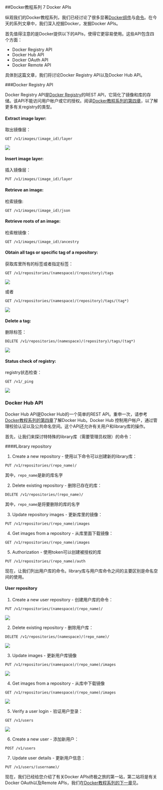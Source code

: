 ##Docker教程系列 7 Docker APIs

纵观我们的Docker教程系列，我们已经讨论了很多显著[Docker组件](http://dockerone.com/article/101)与[命令](http://dockerone.com/article/102)。在今天的系列文章中，我们深入挖掘Docker，发掘Docker APIs。

首先值得注意的是Docker提供以下的APIs，使得它更容易使用。这些API包含四个方面：

- Docker Registry API
- Docker Hub API
- Docker OAuth API
- Docker Remote API

具体到这篇文章，我们将讨论Docker Registry API以及Docker Hub API。

###Docker Registry API

Docker Registry API是[Docker Registry](http://dockerone.com/article/104)的REST API，它简化了镜像和库的存储。该API不能访问用户帐户或它的授权。阅读[Docker教程系列的第四章](http://dockerone.com/article/104)，以了解更多有关registry的类型。

#### Extract image layer:
取出镜像层：
```
GET /v1/images/(image_id)/layer
```

![](http://cdn2.hubspot.net/hub/411552/file-1222268384-jpg/blog-files/get-image-layer.jpg?t=1419891691508)

#### Insert image layer:
插入镜像层：
```
PUT /v1/images/(image_id)/layer
```

#### Retrieve an image:
检索镜像:
```
GET /v1/images/(image_id)/json
```

#### Retrieve roots of an image:
检索根镜像：
```
GET /v1/images/(image_id)/ancestry
```

#### Obtain all tags or specific tag of a repository:
获取库里所有的标签或者指定标签：
```
GET /v1/repositories/(namespace)/(repository)/tags
```

![](http://cdn2.hubspot.net/hub/411552/file-1222268414-png/blog-files/docker-get-all-tags.png?t=1419891691508)

或者
```
GET /v1/repositories/(namespace)/(repository)/tags/(tag*)
```
![](http://cdn2.hubspot.net/hub/411552/file-1222268414-png/blog-files/docker-get-all-tags.png?t=1419891691508)


#### Delete a tag:
删除标签：
```
DELETE /v1/repositories/(namespace)/(repository)/tags/(tag*)
```
![](http://cdn2.hubspot.net/hub/411552/file-1222268444-jpg/blog-files/delete-a-tag.jpg?t=1419891691508)

#### Status check of registry:
registry状态检查：
```
GET /v1/_ping
```

![](http://cdn2.hubspot.net/hub/411552/file-1222268459-png/blog-files/registry-ping.png?t=1419891691508)

### Docker Hub API
Docker Hub API是Docker Hub的一个简单的REST API。重申一次，请参考[Docker教程系列的第四章](http://dockerone.com/article/104)了解Docker Hub。Docker Hub 控制用户帐户，通过管理校验认证以及公共命名空间。这个API还允许有关用户和library库的操作。

首先，让我们来探讨特特殊的library库（需要管理员权限）的命令：

####Library repository

1. Create a new repository - 使用以下命令可以创建新的library库：
```
PUT /v1/repositories/(repo_name)/
```

其中，`repo_name`是新的库名字

2. Delete existing repository - 删除已存在的库：
```
DELETE /v1/repositories/(repo_name)/
```

其中，`repo_name`是将要删除的库的名字

3. Update repository images - 更新库里的镜像：
```
PUT /v1/repositories/(repo_name)/images
```

4. Get images from a repository - 从库里面下载镜像：
```
GET /v1/repositories/(repo_name)/images
```

5. Authorization - 使用token可以创建被授权的库
```
PUT /v1/repositories/(repo_name)/auth
```

现在，让我们列出用户库的命令。library库与用户库命令之间的主要区别是命名空间的使用。

#### User repository
1. Create a new user repository - 创建用户库的命令：
```
PUT /v1/repositories/(namespace)/(repo_name)/
```
![](http://cdn2.hubspot.net/hub/411552/file-1222268474-png/blog-files/create-user.png?t=1419891691508)

2. Delete existing repository - 删除用户库：
```
DELETE /v1/repositories/(namespace)/(repo_name)/
```
![](http://cdn2.hubspot.net/hub/411552/file-1222268489-png/blog-files/docker-delete-a-repo.png?t=1419891691508)

3. Update images - 更新用户库镜像
```
PUT /v1/repositories/(namespace)/(repo_name)/images
```
![](http://cdn2.hubspot.net/hub/411552/file-1222268504-png/blog-files/docker-update-image.png?t=1419891691508)

4. Get images from a repository - 从库中下载镜像
```
GET /v1/repositories/(namespace)/(repo_name)/images
```
![](http://cdn2.hubspot.net/hub/411552/file-1222273569-png/blog-files/docker-get-user-images.png?t=1419891691508)

5. Verify a user login - 验证用户登录：
```
GET /v1/users
```
![](http://cdn2.hubspot.net/hub/411552/file-1222273584-png/blog-files/docker-user-login.png?t=1419891691508)

6. Create a new user - 添加新用户：
```
POST /v1/users
```

7. Update user details - 更新用户信息：
```
PUT /v1/users/(username)/
```

现在，我们已经给您介绍了有关Docker APIs终极之旅的第一站，第二站将是有关Docker OAuth以及Remote APIs，我们在[Docker教程系列的下一章]()见。



